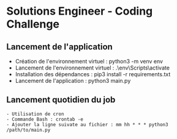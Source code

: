 # Solutions Engineer - Coding Challenge

## Lancement de l'application

- Création de l'environnement virtuel : python3 -m venv env
- Lancement de l'environnement virtuel : .\env\Scripts\activate
- Installation des dépendances : pip3 install -r requirements.txt
- Lancement de l'application : python3 main.py

## Lancement quotidien du job

    - Utilisation de cron
    - Commande Bash : crontab -e
    - Ajouter la ligne suivate au fichier : mm hh * * * python3 /path/to/main.py
